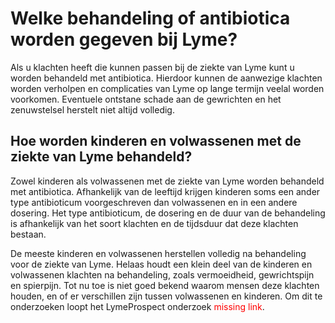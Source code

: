 # Welke behandeling of antibiotica worden gegeven bij Lyme?
Als u klachten heeft die kunnen passen bij de ziekte van Lyme kunt u worden behandeld met antibiotica. Hierdoor kunnen de aanwezige klachten worden verholpen en complicaties van Lyme op lange termijn veelal worden voorkomen. Eventuele ontstane schade aan de gewrichten en het zenuwstelsel herstelt niet altijd volledig.

## Hoe worden kinderen en volwassenen met de ziekte van Lyme behandeld?
Zowel kinderen als volwassenen met de ziekte van Lyme worden behandeld met antibiotica. Afhankelijk van de leeftijd krijgen kinderen soms een ander type antibioticum voorgeschreven dan volwassenen en in een andere dosering. Het type antibioticum, de dosering en de duur van de behandeling is afhankelijk van het soort klachten en de tijdsduur dat deze klachten bestaan.

De meeste kinderen en volwassenen herstellen volledig na behandeling voor de ziekte van Lyme. Helaas houdt een klein deel van de kinderen en volwassenen klachten na behandeling, zoals vermoeidheid, gewrichtspijn en spierpijn. Tot nu toe is niet goed bekend waarom mensen deze klachten houden, en of er verschillen zijn tussen volwassenen en kinderen. Om dit te onderzoeken loopt het LymeProspect onderzoek <span style="color:red">missing link</span>.
